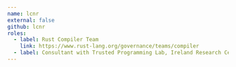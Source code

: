 ```yaml
---
name: lcnr
external: false
github: lcnr
roles:
  - label: Rust Compiler Team
    link: https://www.rust-lang.org/governance/teams/compiler
  - label: Consultant with Trusted Programming Lab, Ireland Research Centre, Huawei Technologies, Inc.
---
```

